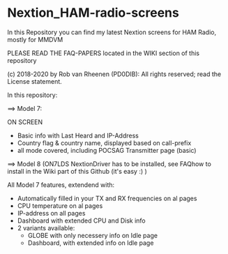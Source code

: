# Nextion_HAM-radio-screens
In this Repository you can find my latest Nextion screens for HAM Radio, mostly for MMDVM

PLEASE READ THE FAQ-PAPERS located in the WIKI section of this repository

(c) 2018-2020 by Rob van Rheenen (PD0DIB): All rights reserved; read the License statement.

In this repository:

==> Model 7:

ON SCREEN
  * Basic info with Last Heard and IP-Address
  * Country flag & country name, displayed based on call-prefix
  * all mode covered, including POCSAG Transmitter page (basic)
  
==> Model 8 (ON7LDS NextionDriver has to be installed, see FAQhow to install in the Wiki part of this Github (it's easy :) )

All Model 7 features, extendend with:
  * Automatically filled in your TX and RX frequencies on al pages
  * CPU temperature on al pages
  * IP-address on all pages
  * Dashboard with extended CPU and Disk info
  * 2 variants available:
    + GLOBE with only necessery info on Idle page
    + Dashboard, with extended info on Idle page
  

